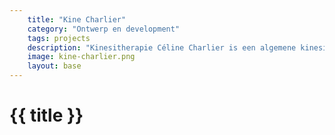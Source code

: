 ```yaml
---
    title: "Kine Charlier"
    category: "Ontwerp en development"
    tags: projects
    description: "Kinesitherapie Céline Charlier is een algemene kinesitherapiepraktijk met een bijzondere interesse voor bekkenbodemproblematiek, lymfedrainage en perinatale begeleiding."
    image: kine-charlier.png
    layout: base
---
```

<h1>
    {{ title }}
</h1>